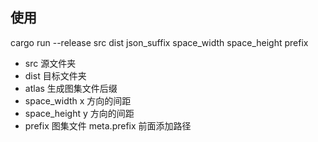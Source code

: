 ## 使用

cargo run --release src dist json_suffix space_width space_height prefix

- src 源文件夹
- dist 目标文件夹
- atlas 生成图集文件后缀
- space_width x 方向的间距
- space_height y 方向的间距
- prefix 图集文件 meta.prefix 前面添加路径
